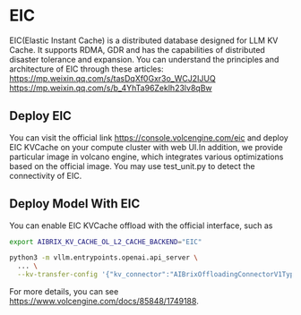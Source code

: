 # EIC
EIC(Elastic Instant Cache) is a distributed database designed for LLM KV Cache. It supports RDMA, GDR and has the capabilities of distributed disaster tolerance and expansion.
You can understand the principles and architecture of EIC through these articles: https://mp.weixin.qq.com/s/tasDqXf0Gxr3o_WCJ2IJUQ https://mp.weixin.qq.com/s/b_4YhTa96Zeklh23lv8qBw


## Deploy EIC
You can visit the official link https://console.volcengine.com/eic and deploy EIC KVCache on your compute cluster with web UI.In addition, we provide particular image in volcano engine, which integrates various optimizations based on the official image.
You may use test_unit.py to detect the connectivity of EIC.



## Deploy Model With EIC
You can enable EIC KVCache offload with the official interface, such as

```bash
export AIBRIX_KV_CACHE_OL_L2_CACHE_BACKEND="EIC"

python3 -m vllm.entrypoints.openai.api_server \
  ... \
  --kv-transfer-config '{"kv_connector":"AIBrixOffloadingConnectorV1Type3", "kv_role":"kv_both"}'
```
For more details, you can see https://www.volcengine.com/docs/85848/1749188.